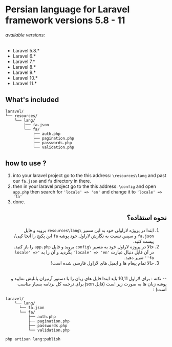 # Persian language for Laravel framework versions 5.8 - 11
###### available versions:
- Laravel 5.8.*
- Laravel 6.*
- Laravel 7.*
- Laravel 8.*
- Laravel 9.*
- Laravel 10.*
- Laravel 11.*
  
## What's included

```text
laravel/
└── resources/
    └── lang/
        ├── fa.json
        └── fa/
            ├── auth.php
            ├── pagination.php
            ├── passwords.php
            └── validation.php
```

## how to use ?
1. into your laravel project go to the this address: `\resources\lang` and past our `fa.json` and `fa` directory in there.
3. then in your laravel project go to the this address: `\config` and open `app.php` then search for `'locale' => 'en'` and change it to `'locale' => 'fa'`
4. done.


<div dir="rtl">

## نحوه استفاده؟
1. ابتدا در پروژه لاراولی خود به این مسیر `\resources\lang` بروید و فایل `fa.json` و سپس نسبت به نگارش لاراول خود پوشه `fa` این پکیج را آنجا کپی/پیست کنید.
2. حالا در پروژه لاراول خود به مسیر `\config` بروید و فایل `app.php` را باز کنید. در آن فایل دنبال عبارت `'locale' => 'en'` بگردید و آن را به `'locale' => 'fa'` تغییر دهید.
3. حالا تمام پیغام ها و ایمیل های لاراول فارسی شده است!
<br>
-- نکته : برای لاراول 10,11 باید ابتدا فایل های زبان را با دستور آرتیزان پابلیش نمایید و پوشه زبان ها به صورت زیر است (فایل json برای ترجمه کل برنامه بسیار مناسب است) :
</div>

```text
laravel/
    └── lang/
      └── fa.json
      └── fa/
          ├── auth.php
          ├── pagination.php
          ├── passwords.php
          └── validation.php
```

```cli
php artisan lang:publish
```
